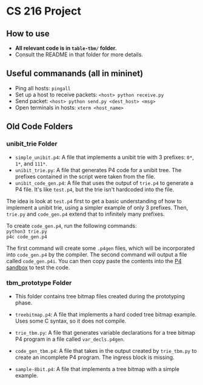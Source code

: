 # CS 216 Project

## How to use
- **All relevant code is in `table-tbm/` folder.**
- Consult the README in that folder for more details.


## Useful commanands (all in mininet)
- Ping all hosts: `pingall`
- Set up a host to receive packets: `<host> python receive.py`
- Send packet: `<host> python send.py <dest_host> <msg>`
- Open terminals in hosts: `xterm <host_name>`


## Old Code Folders
### unibit_trie Folder
- `simple_unibit.p4`: A file that implements a unibit trie with 3 prefixes: `0*`, `1*`, and `111*`.
- `unibit_trie.py`: A file that generates P4 code for a unibit tree. The prefixes contained in the script were taken from the file.
- `unibit_code_gen.p4`: A file that uses the output of `trie.p4` to generate a P4 file. It's like `test.p4`, but the trie isn't hardcoded into the file.

The idea is look at `test.p4` first to get a basic understanding of how to implement a unibit trie, using a simpler example of only 3 prefixes. Then, `trie.py` and `code_gen.p4` extend that to infinitely many prefixes.

To create `code_gen.p4`, run the following commands:  
`python3 trie.py`  
`p4c code_gen.p4`

The first command will create some `.p4gen` files, which will be incorporated into `code_gen.p4` by the compiler. The second command will output a file called `code_gen.p4i`. You can then copy paste the contents into the [P4 sandbox](https://p4.org/sandbox-page/) to test the code.

### tbm_prototype Folder
- This folder contains tree bitmap files created during the prototyping phase.

- `treebitmap.p4`: A file that implements a hard coded tree bitmap example. Uses some C syntax, so it does not compile.
- `trie_tbm.py`: A file that generates variable declarations for a tree bitmap P4 program in a file called `var_decls.p4gen`.
- `code_gen_tbm.p4`: A file that takes in the output created by `trie_tbm.py` to create an incomplete P4 program. The ingress block is missing.
- `sample-8bit.p4`: A file that implements a tree bitmap with a simple example.

